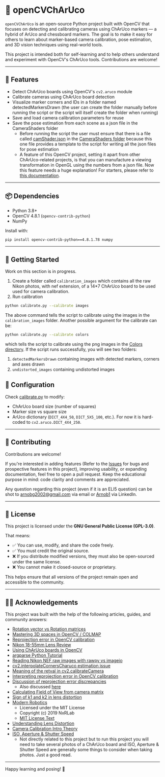 # 🧠 openCVChArUco

`openCVChArUco` is an open-source Python project built with OpenCV that focuses on detecting and calibrating cameras using ChArUco markers — a hybrid of ArUco and chessboard markers. The goal is to make it easy for others to learn about marker-based camera calibration, pose estimation, and 3D vision techniques using real-world tools.

This project is intended both for self-learning and to help others understand and experiment with OpenCV's ChArUco tools. Contributions are welcome!

---

## 📸 Features

- Detect ChArUco boards using OpenCV's `cv2.aruco` module
- Calibrate cameras using ChArUco board detection
- Visualize marker corners and IDs in a folder named detectedMarkersDrawn (the user can create the folder manually before running the script or the script will itself create the folder when running)
- Save and load camera calibration parameters for reuse
- Save the pose estimation from each scene as a json file in the CameraShaders folder
  - Before running the script the user must ensure that there is a file called [camShader.json](https://github.com/ArnobTurja2002Ghosh/openCVChArUco/blob/main/CameraShaders/camShader.json) in the [CameraShaders folder](https://github.com/ArnobTurja2002Ghosh/openCVChArUco/blob/main/CameraShaders/) because this one file provides a template to the script for writing all the json files for pose estimation
  - A feature of this OpenCV project, setting it apart from other ChArUco-related projects, is that you can manufacture a viewing transformation in OpenGL using the numbers from a json file. Now this feature needs a huge explanation! For starters, please refer to [this documentation](https://github.com/ArnobTurja2002Ghosh/openCVChArUco/blob/main/docs/openGLFriendly.md).
---

## 📦 Dependencies

- Python 3.8+
- OpenCV 4.8.1 (`opencv-contrib-python`)
- NumPy

Install with:

```bash
pip install opencv-contrib-python==4.8.1.78 numpy
```

---

## 🚀 Getting Started
Work on this section is in progress.
1. Create a folder called `calibration_images` which contains all the raw Nikon photos, with nef extension, of a 14*7 ChArUco board to be used used for camera calibration.
2. Run calibration
```bash
python calibrate.py --calibrate images
```
The above command tells the script to calibrate using the images in the `calibration_images` folder. Another possible argument for the calibrate can be:
```bash
python calibrate.py --calibrate colors
```
which tells the script to calibrate using the png images in the [Colors directory](https://github.com/ArnobTurja2002Ghosh/openCVChArUco/tree/main/Colors).
If the script runs successfully, you will see two folders:
1. `detectedMarkersDrawn` containing images with detected markers, corners and axes drawn
2. `undistorted_images` containing undistorted images

## 🔧 Configuration

Check [calibrate.py](https://github.com/ArnobTurja2002Ghosh/openCVChArUco/blob/main/calibrate.py) to modify:
- ChArUco board size (number of squares)
- Marker size vs square size 
- ArUco dictionary (`DICT_4X4_50`, `DICT_5X5_100`, etc.). For now it is hard-coded to `cv2.aruco.DICT_4X4_250`.

---

## 🤝 Contributing

Contributions are welcome!

If you're interested in adding features (Refer to the [Issues](https://github.com/ArnobTurja2002Ghosh/openCVChArUco/issues) for bugs and prospective features in this project), improving usability, or expanding documentation, feel free to open a pull request. Keep the educational purpose in mind: code clarity and comments are appreciated.

Any question regarding this project (even if it is an ELI5 question) can be shot to arnobg2002@gmail.com via email or [Arnob1](https://www.linkedin.com/in/arnob1/) via LinkedIn.

---

## 📄 License

This project is licensed under the **GNU General Public License (GPL-3.0)**.

That means:
- ✅ You can use, modify, and share the code freely.
- ✅ You must credit the original source.
- ❌ If you distribute modified versions, they must also be open-sourced under the same license.
- ❌ You cannot make it closed-source or proprietary.

This helps ensure that all versions of the project remain open and accessible to the community.

---

## 🙋‍♂️ Acknowledgements

This project was built with the help of the following articles, guides, and community answers:

- [Rotation vector vs Rotation matrices](https://medium.com/@sim30217/rotation-vector-vs-rotation-matrices-2b7ab7287b47)
- [Mastering 3D spaces in OpenCV / COLMAP](https://medium.com/red-buffer/mastering-3d-spaces-a-comprehensive-guide-to-coordinate-system-conversions-in-opencv-colmap-ef7a1b32f2df)
- [Reprojection error in OpenCV calibration](https://alphapixeldev.com/opencv-tutorial-part-1-camera-calibration/)
- [Nikon 18-55mm Lens Review](https://photographylife.com/reviews/nikon-18-55mm-dx-vr-af-p/2)
- [Using ChArUco boards in OpenCV](https://medium.com/@ed.twomey1/using-charuco-boards-in-opencv-237d8bc9e40d)
- [argparse Python Tutorial](https://docs.python.org/3/howto/argparse.html#combining-positional-and-optional-arguments)
- [Reading Nikon NEF raw images with rawpy vs imageio](https://stackoverflow.com/questions/60941891/reading-nikon-raw-nef-images-with-rawpy-vs-imageio-in-python)
- [cv2.interpolateCornersCharuco estimation issue](https://stackoverflow.com/questions/73829313/opencv-interpolatecornerscharuco-giving-bad-estimation-when-board-is-partially)
- [Meaning of the retval in cv2.calibrateCamera](https://stackoverflow.com/questions/29628445/meaning-of-the-retval-return-value-in-cv2-calibratecamera)
- [Interpreting reprojection error in OpenCV calibration](https://stackoverflow.com/questions/43878684/interpreting-the-reprojection-error-from-camera-calibration)
- [Discussion of reprojection error discrepancies](https://answers.opencv.org/question/216925/python-ret-value-vastly-different-from-reprojection-error/)
  - Also discussed [here](https://forum.opencv.org/t/false-computation-of-reprojection-error-in-python-camera-calibration-tutorial/7981/5)
- [Calculating Field of View from camera matrix](https://stackoverflow.com/questions/39992968/how-to-calculate-field-of-view-of-the-camera-from-camera-intrinsic-matrix)
- [Sign of k1 and k2 in lens distortion](https://stackoverflow.com/questions/45038476/sign-of-k1-and-k2-of-lens-radial-distortion)
- [Modern Robotics](https://github.com/NxRLab/ModernRobotics/blob/master/packages/Python/modern_robotics/core.py)  
    - Licensed under the MIT License  
    - Copyright (c) 2019 NxRLab 
    - [MIT License Text](https://github.com/NxRLab/ModernRobotics/blob/master/LICENSE)
- [Understanding Lens Distortion](https://learnopencv.com/understanding-lens-distortion/)
- [Camera Calibration Intro Theory](https://euratom-software.github.io/calcam/html/intro_theory.html)
- [ISO, Aperture & Shutter Speed](https://priscilaelias.medium.com/learn-exposure-easily-iso-aperture-shutter-speed-10627a964c01)
  - Not directly related to this project but to run this project you will need to take several photos of a ChArUco board and ISO, Aperture & Shutter Speed are generally some things to consider when taking photos. Just a good read.
---

Happy learning and posing! 🎯
